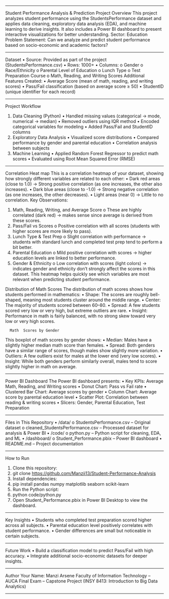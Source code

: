 ________________________________________
Student Performance Analysis & Prediction
Project Overview
This project analyzes student performance using the StudentsPerformance dataset and applies data cleaning, exploratory data analysis (EDA), and machine learning to derive insights.
It also includes a Power BI dashboard to present interactive visualizations for better understanding.
Sector: Education
Problem Statement:
Can we analyze and predict student performance based on socio-economic and academic factors?
________________________________________
Dataset
•	Source: Provided as part of the project (StudentsPerformance.csv)
•	Rows: 1000+
•	Columns:
o	Gender
o	Race/Ethnicity
o	Parental Level of Education
o	Lunch Type
o	Test Preparation Course
o	Math, Reading, and Writing Scores
Additional Features Created:
•	Average Score (mean of math, reading, and writing scores)
•	Pass/Fail classification (based on average score ≥ 50)
•	StudentID (unique identifier for each record)
________________________________________
Project Workflow
1. Data Cleaning (Python)
•	Handled missing values (categorical → mode, numerical → median)
•	Removed outliers using IQR method
•	Encoded categorical variables for modeling
•	Added Pass/Fail and StudentID columns
2. Exploratory Data Analysis
•	Visualized score distributions
•	Compared performance by gender and parental education
•	Correlation analysis between subjects
3. Machine Learning
•	Applied Random Forest Regressor to predict math scores
•	Evaluated using Root Mean Squared Error (RMSE)
________________________________________

Correlation Heat map
This is a correlation heatmap of your dataset, showing how strongly different variables are related to each other:
•	Dark red areas (close to 1.0) → Strong positive correlation (as one increases, the other also increases).
•	Dark blue areas (close to -1.0) → Strong negative correlation (as one increases, the other decreases).
•	Light areas (near 0) → Little to no correlation.
Key Observations:
1.	Math, Reading, Writing, and Average Score
o	These are highly correlated (dark red) → makes sense since average is derived from these scores.
2.	Pass/Fail vs Scores
o	Positive correlation with all scores (students with higher scores are more likely to pass).
3.	Lunch Type & Test Prep
o	Slight correlation with performance → students with standard lunch and completed test prep tend to perform a bit better.
4.	Parental Education
o	Mild positive correlation with scores → higher education levels are linked to better performance.
5.	Gender & Ethnicity
o	Low correlation with scores (light colors) → indicates gender and ethnicity don’t strongly affect the scores in this dataset.
This heatmap helps quickly see which variables are most relevant when predicting student performance.


 


     
Distribution of Math Scores
The distribution of math scores shows how students performed in mathematics:
•	Shape: The scores are roughly bell-shaped, meaning most students cluster around the middle range.
•	Center: The majority of students scored between 60–80.
•	Spread: A few students scored very low or very high, but extreme outliers are rare.
•	Insight: Performance in math is fairly balanced, with no strong skew toward very low or very high scores.

 

      Math  Scores by Gender
This boxplot of math scores by gender shows:
•	Median: Males have a slightly higher median math score than females.
•	Spread: Both genders have a similar range of scores, though males show slightly more variation.
•	Outliers: A few outliers exist for males at the lower end (very low scores).
•	Insight: While both genders perform similarly overall, males tend to score slightly higher in math on average.

 






________________________________________
Power BI Dashboard
The Power BI dashboard presents:
•	Key KPIs: Average Math, Reading, and Writing scores
•	Donut Chart: Pass vs Fail rate
•	Clustered Bar Chart: Average scores by gender
•	Column Chart: Average score by parental education level
•	Scatter Plot: Correlation between reading & writing scores
•	Slicers: Gender, Parental Education, Test Preparation


 ________________________________________
Files in This Repository
•	/data/
o	StudentsPerformance.csv – Original dataset
o	cleaned_StudentsPerformance.csv – Processed dataset for analysis & Power BI
•	/code/
o	python.py – Python script for cleaning, EDA, and ML
•	/dashboard/
o	Student_Performance.pbix – Power BI dashboard
•	README.md – Project documentation
________________________________________
How to Run
1.	Clone this repository:
2.	git clone https://github.com/Manzii13/Student-Performance-Analysis
3.	Install dependencies:
4.	pip install pandas numpy matplotlib seaborn scikit-learn
5.	Run the Python script:
6.	python code/python.py
7.	Open Student_Performance.pbix in Power BI Desktop to view the dashboard.
________________________________________
Key Insights
•	Students who completed test preparation scored higher across all subjects.
•	Parental education level positively correlates with student performance.
•	Gender differences are small but noticeable in certain subjects.
________________________________________
Future Work
•	Build a classification model to predict Pass/Fail with high accuracy.
•	Integrate additional socio-economic datasets for deeper insights.
________________________________________
Author
Your Name: Manzi Arsene
Faculty of Information Technology – AUCA
Final Exam – Capstone Project (INSY 8413: Introduction to Big Data Analytics)
________________________________________

